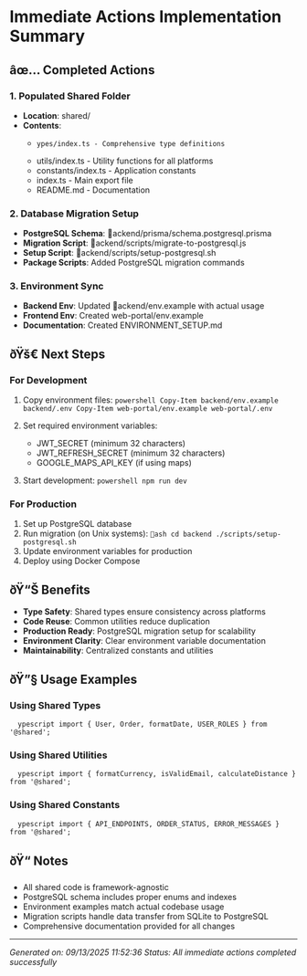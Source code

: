 ﻿# Immediate Actions Implementation Summary

## âœ… Completed Actions

### 1. Populated Shared Folder
- **Location**: shared/
- **Contents**:
  - 	ypes/index.ts - Comprehensive type definitions
  - utils/index.ts - Utility functions for all platforms
  - constants/index.ts - Application constants
  - index.ts - Main export file
  - README.md - Documentation

### 2. Database Migration Setup
- **PostgreSQL Schema**: ackend/prisma/schema.postgresql.prisma
- **Migration Script**: ackend/scripts/migrate-to-postgresql.js
- **Setup Script**: ackend/scripts/setup-postgresql.sh
- **Package Scripts**: Added PostgreSQL migration commands

### 3. Environment Sync
- **Backend Env**: Updated ackend/env.example with actual usage
- **Frontend Env**: Created web-portal/env.example
- **Documentation**: Created ENVIRONMENT_SETUP.md

## ðŸš€ Next Steps

### For Development
1. Copy environment files:
   `powershell
   Copy-Item backend/env.example backend/.env
   Copy-Item web-portal/env.example web-portal/.env
   `

2. Set required environment variables:
   - JWT_SECRET (minimum 32 characters)
   - JWT_REFRESH_SECRET (minimum 32 characters)
   - GOOGLE_MAPS_API_KEY (if using maps)

3. Start development:
   `powershell
   npm run dev
   `

### For Production
1. Set up PostgreSQL database
2. Run migration (on Unix systems):
   `ash
   cd backend
   ./scripts/setup-postgresql.sh
   `
3. Update environment variables for production
4. Deploy using Docker Compose

## ðŸ“Š Benefits

- **Type Safety**: Shared types ensure consistency across platforms
- **Code Reuse**: Common utilities reduce duplication
- **Production Ready**: PostgreSQL migration setup for scalability
- **Environment Clarity**: Clear environment variable documentation
- **Maintainability**: Centralized constants and utilities

## ðŸ”§ Usage Examples

### Using Shared Types
`	ypescript
import { User, Order, formatDate, USER_ROLES } from '@shared';
`

### Using Shared Utilities
`	ypescript
import { formatCurrency, isValidEmail, calculateDistance } from '@shared';
`

### Using Shared Constants
`	ypescript
import { API_ENDPOINTS, ORDER_STATUS, ERROR_MESSAGES } from '@shared';
`

## ðŸ“ Notes

- All shared code is framework-agnostic
- PostgreSQL schema includes proper enums and indexes
- Environment examples match actual codebase usage
- Migration scripts handle data transfer from SQLite to PostgreSQL
- Comprehensive documentation provided for all changes

---
*Generated on: 09/13/2025 11:52:36*
*Status: All immediate actions completed successfully*
